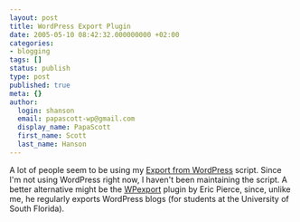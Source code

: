 ```yaml
---
layout: post
title: WordPress Export Plugin
date: 2005-05-10 08:42:32.000000000 +02:00
categories:
- blogging
tags: []
status: publish
type: post
published: true
meta: {}
author:
  login: shanson
  email: papascott-wp@gmail.com
  display_name: PapaScott
  first_name: Scott
  last_name: Hanson
---
```

<p>A lot of people seem to be using my <a href="https://www.papascott.de/archives/2004/09/01/export-from-wordpress/" title="PapaScott: Export from WordPress">Export from WordPress</a> script. Since I'm not using WordPress right now, I haven't been maintaining the script. A better alternative might be the <a href="http://epierce.blog.usf.edu/?p=15" title="Eric Pierce: WPexport 0.2">WPexport</a> plugin by Eric Pierce, since, unlike me, he regularly exports WordPress blogs (for students at the University of South Florida).</p>
